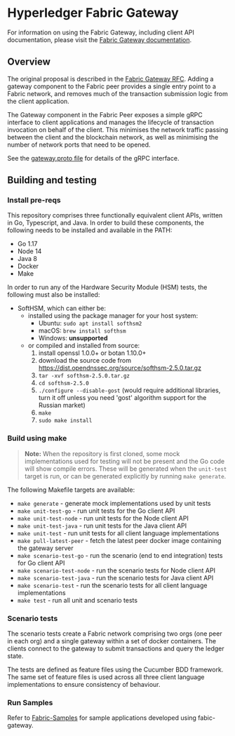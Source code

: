 # Hyperledger Fabric Gateway

For information on using the Fabric Gateway, including client API documentation, please visit the [Fabric Gateway documentation](https://hyperledger.github.io/fabric-gateway/).

## Overview

The original proposal is described in the [Fabric Gateway RFC](https://hyperledger.github.io/fabric-rfcs/text/0000-fabric-gateway.html).
Adding a gateway component to the Fabric peer provides a single entry point to a Fabric network, and removes much of the transaction submission logic from the client application.

The Gateway component in the Fabric Peer exposes a simple gRPC interface to client applications and manages the lifecycle of transaction invocation on behalf of the client.
This minimises the network traffic passing between the client and the blockchain network, as well as minimising the number of network ports that need to be opened.

See the [gateway.proto file](https://github.com/hyperledger/fabric-protos/blob/main/gateway/gateway.proto) for details of the gRPC interface.

## Building and testing

### Install pre-reqs

This repository comprises three functionally equivalent client APIs, written in Go, Typescript, and Java. In order to
build these components, the following needs to be installed and available in the PATH:
- Go 1.17
- Node 14
- Java 8
- Docker
- Make

In order to run any of the Hardware Security Module (HSM) tests, the following must also be installed:

- SoftHSM, which can either be:
  - installed using the package manager for your host system:
    - Ubuntu: `sudo apt install softhsm2`
    - macOS: `brew install softhsm`
    - Windows: **unsupported**
  - or compiled and installed from source:
    1. install openssl 1.0.0+ or botan 1.10.0+
    2. download the source code from <https://dist.opendnssec.org/source/softhsm-2.5.0.tar.gz>
    3. `tar -xvf softhsm-2.5.0.tar.gz`
    4. `cd softhsm-2.5.0`
    5. `./configure --disable-gost` (would require additional libraries, turn it off unless you need 'gost' algorithm support for the Russian market)
    6. `make`
    7. `sudo make install`

### Build using make

> **Note:** When the repository is first cloned, some mock implementations used for testing will not be present and the Go code will show compile errors. These will be generated when the `unit-test` target is run, or can be generated explicitly by running `make generate`.

The following Makefile targets are available:
- `make generate` - generate mock implementations used by unit tests
- `make unit-test-go` - run unit tests for the Go client API
- `make unit-test-node` - run unit tests for the Node client API
- `make unit-test-java` - run unit tests for the Java client API
- `make unit-test` - run unit tests for all client language implementations
- `make pull-latest-peer` - fetch the latest peer docker image containing the gateway server
- `make scenario-test-go` - run the scenario (end to end integration) tests for Go client API
- `make scenario-test-node` - run the scenario tests for Node client API
- `make scenario-test-java` - run the scenario tests for Java client API
- `make scenario-test` - run the scenario tests for all client language implementations
- `make test` - run all unit and scenario tests

### Scenario tests

The scenario tests create a Fabric network comprising two orgs (one peer in each org) and a single gateway within a set
of docker containers.  The clients connect to the gateway to submit transactions and query the ledger state.

The tests are defined as feature files using the Cucumber BDD framework.  The same set of feature files
is used across all three client language implementations to ensure consistency of behaviour.

### Run Samples

Refer to [Fabric-Samples](https://github.com/hyperledger/fabric-samples) for sample applications developed using fabic-gateway.
